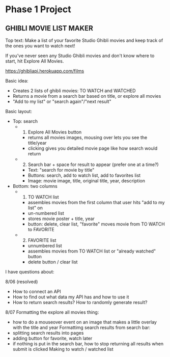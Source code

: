 # Phase 1 Project

## GHIBLI MOVIE LIST MAKER

Top text:
Make a list of your favorite Studio Ghibli movies and keep track of the ones you want to watch next!

If you've never seen any Studio Ghibli movies and don't know where to start, hit Explore All Movies.

https://ghibliapi.herokuapp.com/films

Basic idea:
- Creates 2 lists of ghibli movies: TO WATCH and WATCHED
- Returns a movie from a search bar based on title, or explore all movies
- "Add to my list" or "search again"/"next result"

Basic layout:
- Top: search
    - 1. Explore All Movies button
        - returns all movies images, mousing over lets you see the title/year
        - clicking gives you detailed movie page like how search would return
    - 2. Search bar + space for result to appear (prefer one at a time?)
        - Text: "search for movie by title"
        - Buttons: search, add to watch list, add to favorites list
        - Image: movie image, title, original title, year, description
- Bottom: two columns
    - 1. TO WATCH list
        - assembles movies from the first column that user hits "add to my list" on
        - un-numbered list
        - stores movie poster + title, year
        - button: delete, clear list, "favorite" moves movie from TO WATCH to FAVORITE
    - 2. FAVORITE list
        - unnumbered list
        - assembles movies from TO WATCH list or "already watched" button
        - delete button / clear list


I have questions about:

8/06 (resolved)
- How to connect an API
- How to find out what data my API has and how to use it
- How to return search results? How to randomly generate result?

8/07
Formatting the explore all movies thing:
- how to do a mouseover event on an image that makes a little overlay with the title and year
Formattimg search results from search bar:
- splitting search results into pages
- adding button for favorite, watch later
- if nothing is put in the search bar, how to stop returning all results when submit is clicked
Making to watch / watched list